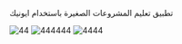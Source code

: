 تطبيق تعليم المشروعات الصغيرة باستخدام ايونيك


![44](https://user-images.githubusercontent.com/65597437/85469891-18c25480-b563-11ea-87c3-d7fbbdc710bd.jpg)
![444444](https://user-images.githubusercontent.com/65597437/85469896-19f38180-b563-11ea-8b35-4f62da8e390e.jpg)
![4444](https://user-images.githubusercontent.com/65597437/85469900-1b24ae80-b563-11ea-94ba-426031da3940.jpg)
